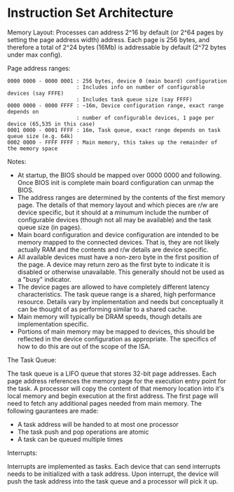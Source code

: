 # Instruction Set Architecture

Memory Layout:
Processes can address 2^16 by default (or 2^64 pages by setting the page
address width) address. Each page is 256 bytes, and therefore a total of
2^24 bytes (16Mb) is addressable by default (2^72 bytes under max config).

Page address ranges:

```
0000 0000 - 0000 0001 : 256 bytes, device 0 (main board) configuration
                      : Includes info on number of configurable devices (say FFFE)
                      : Includes task queue size (say FFFF)
0000 0000 - 0000 FFFF : ~16m, Device configuration range, exact range depends on
                      : number of configurable devices, 1 page per device (65,535 in this case)
0001 0000 - 0001 FFFF : 16m, Task queue, exact range depends on task queue size (e.g. 64k)
0002 0000 - FFFF FFFF : Main memory, this takes up the remainder of the memory space
```

Notes:
 - At startup, the BIOS should be mapped over 0000 0000 and following. Once BIOS init is complete
   main board configuration can unmap the BIOS.
 - The address ranges are determined by the contents of the first memory page. The details
   of that memory layout and which pieces are r/w are device specific, but it should at a
   minumum include the number of configurable devices (though not all may be available) and
   the task queue size (in pages).
 - Main board configuration and device configuration are intended to be memory mapped to the
   connected devices. That is, they are not likely actually RAM and the contents and r/w details
   are device specific.
 - All available devices must have a non-zero byte in the first position of the page. A device
   may return zero as the first byte to indicate it is disabled or otherwise unavailable. This
   generally should not be used as a "busy" indicator.
 - The device pages are allowed to have completely different latency characteristics. The task
   queue range is a shared, high performance resource. Details vary by implementation and needs
   but conceptually it can be thought of as performing similar to a shared cache.
 - Main memory will typically be DRAM speeds, though details are implementation specific.
 - Portions of main memory may be mapped to devices, this should be reflected in the device
   configuration as appropriate. The specifics of how to do this are out of the scope of the ISA.

The Task Queue:

The task queue is a LIFO queue that stores 32-bit page addresses. Each page address references
the memory page for the execution entry point for the task. A processor will copy the content
of that memory location into it's local memory and begin execution at the first address. The
first page will need to fetch any additional pages needed from main memory. The following
gaurantees are made:

 - A task address will be handed to at most one processor
 - The task push and pop operations are atomic
 - A task can be queued multiple times

Interrupts:

Interrupts are implemented as tasks. Each device that can send interrupts needs to be initialized
with a task address. Upon interrupt, the device will push the task address into the task queue and
a processor will pick it up.
